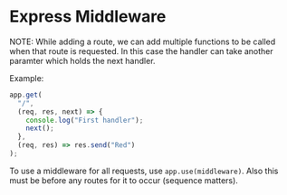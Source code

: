 # Express Middleware

NOTE: While adding a route, we can add multiple functions to be called when that
route is requested. In this case the handler can take another paramter which
holds the next handler.

Example:

```js
app.get(
  "/",
  (req, res, next) => {
    console.log("First handler");
    next();
  },
  (req, res) => res.send("Red")
);
```

To use a middleware for all requests, use `app.use(middleware)`. Also this must
be before any routes for it to occur (sequence matters).
